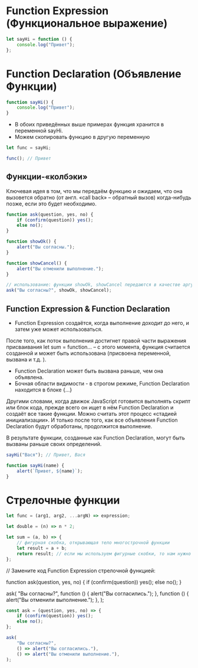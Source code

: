 # Function Expression (Функциональное выражение)

```js
let sayHi = function () {
    console.log("Привет");
};
```

# Function Declaration (Объявление Функции)

```js
function sayHi() {
    console.log("Привет");
}
```

-   В обоих приведённых выше примерах функция хранится в переменной sayHi.
-   Можем скопировать функцию в другую переменную

```js
let func = sayHi;

func(); // Привет
```

## Функции-«колбэки»

Ключевая идея в том, что мы передаём функцию и ожидаем, что она вызовется обратно (от англ. «call back» – обратный вызов) когда-нибудь позже, если это будет необходимо.

```js
function ask(question, yes, no) {
    if (confirm(question)) yes();
    else no();
}

function showOk() {
    alert("Вы согласны.");
}

function showCancel() {
    alert("Вы отменили выполнение.");
}

// использование: функции showOk, showCancel передаются в качестве аргументов ask
ask("Вы согласны?", showOk, showCancel);
```

## Function Expression & Function Declaration

-   Function Expression создаётся, когда выполнение доходит до него, и затем уже может использоваться.

После того, как поток выполнения достигнет правой части выражения присваивания let sum = function… – с этого момента, функция считается созданной и может быть использована (присвоена переменной, вызвана и т.д. ).

-   Function Declaration может быть вызвана раньше, чем она объявлена.
-   Бочная области видимости - в строгом режиме, Function Declaration находится в блоке {...}

Другими словами, когда движок JavaScript готовится выполнять скрипт или блок кода, прежде всего он ищет в нём Function Declaration и создаёт все такие функции. Можно считать этот процесс «стадией инициализации». И только после того, как все объявления Function Declaration будут обработаны, продолжится выполнение.

В результате функции, созданные как Function Declaration, могут быть вызваны раньше своих определений.

```js
sayHi("Вася"); // Привет, Вася

function sayHi(name) {
    alert(`Привет, ${name}`);
}
```

# Стрелочные функции

```js
let func = (arg1, arg2, ...argN) => expression;

let double = (n) => n * 2;

let sum = (a, b) => {
    // фигурная скобка, открывающая тело многострочной функции
    let result = a + b;
    return result; // если мы используем фигурные скобки, то нам нужно явно указать "return"
};
```

// Замените код Function Expression стрелочной функцией:

function ask(question, yes, no) {
    if (confirm(question)) yes();
    else no();
}

ask(
    "Вы согласны?",
    function () {
        alert("Вы согласились.");
    },
    function () {
        alert("Вы отменили выполнение.");
    },
);

```js
const ask = (question, yes, no) => {
    if (confirm(question)) yes();
    else no();
};

ask(
    "Вы согласны?",
    () => alert("Вы согласились."),
    () => alert("Вы отменили выполнение."),
);
```
